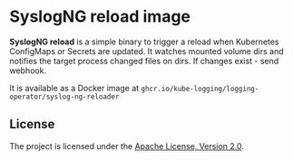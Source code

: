 # SyslogNG reload image

**SyslogNG reload** is a simple binary to trigger a reload when Kubernetes ConfigMaps or Secrets are updated.
It watches mounted volume dirs and notifies the target process changed files on dirs.
If changes exist - send webhook.

It is available as a Docker image at `ghcr.io/kube-logging/logging-operator/syslog-ng-reloader`

## License

The project is licensed under the [Apache License, Version 2.0](LICENSE).
